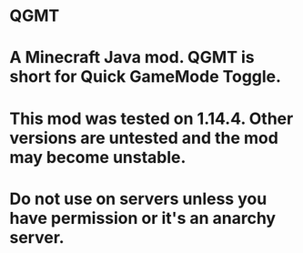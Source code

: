 # QGMT
# A Minecraft Java mod. QGMT is short for Quick GameMode Toggle.
# This mod was tested on 1.14.4. Other versions are untested and the mod may become unstable.
# Do not use on servers unless you have permission or it's an anarchy server.
